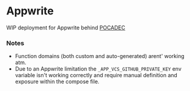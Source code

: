 # Appwrite

WIP deployment for Appwrite behind [POCADEC](https://github.com/digitoolmedia/dm-docker-pocadec)

### Notes

- Function domains (both custom and auto-generated) arent' working atm.
- Due to an Appwrite limitation the `_APP_VCS_GITHUB_PRIVATE_KEY` env variable isn't working correctly and require manual definition and exposure within the compose file.
